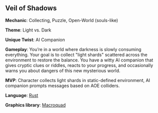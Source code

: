 ## Veil of Shadows

**Mechanic**: Collecting, Puzzle, Open-World (souls-like)

**Theme**: Light vs. Dark

**Unique Twist**: AI Companion


**Gameplay**: You’re in a world where darkness is slowly consuming everything. Your goal is to collect "light shards" scattered across the environment to restore the balance. You have a witty AI companion that gives cryptic clues or riddles, reacts to your progress, and occasionally warns you about dangers of this new mysterious world.

**MVP**: Character collects light shards in static-defined environment, AI companion prompts messages based on AOE colliders.

**Language**: [Rust](https://www.rust-lang.org/) 

**Graphics library**: [Macroquad](https://macroquad.rs/)
